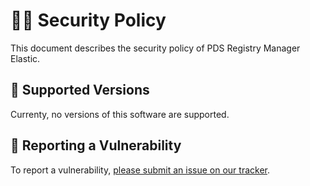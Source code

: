 # 👮‍♀️ Security Policy

This document describes the security policy of PDS Registry Manager Elastic.


## 📀 Supported Versions

Currenty, no versions of this software are supported.


## 🚨 Reporting a Vulnerability

To report a vulnerability, [please submit an issue on our tracker](https://github.com/NASA-PDS/pds-registry-mgr-elastic/issues/new?template=vulnerability-issue.md).
